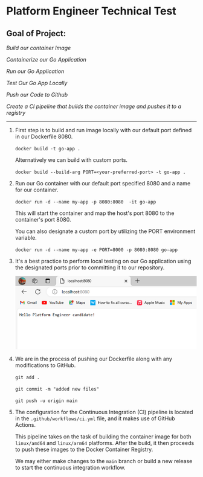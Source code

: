 # Platform Engineer Technical Test

## Goal of Project:

*Build our container Image*

*Containerize our Go Application*

*Run our Go Application*

*Test Our Go App Locally*

*Push our Code to Github*

*Create a CI pipeline that builds the container image and pushes it to a registry*

---

1. First step is to build and run image locally with our default port defined in our Dockerfile 8080.

    `docker build -t go-app .`

    Alternatively we can build with custom ports.

    `docker build --build-arg PORT=<your-preferred-port> -t go-app .`

  2. Run our Go container with our default port specified 8080 and a name  for our container.

      `docker run -d --name my-app -p 8080:8080  -it go-app`

      This will start the container and map the host's port 8080 to the container's port 8080.
      
      You can also designate a custom port by utilizing the PORT environment variable.

      `docker run -d --name my-app -e PORT=8000 -p 8080:8080 go-app`
    

  3. It's a best practice to perform local testing on our Go application using the designated ports prior to committing it to our repository.

     ![alt text](images/Test.png)

  4. We are in the process of pushing our Dockerfile along with any modifications to GitHub.

     `git add .`

     `git commit -m "added new files"`

     `git push -u origin main`


  5.  The configuration for the Continuous Integration (CI) pipeline is located in  the `.github/workflows/ci.yml` file, and it makes use of GitHub Actions. 

      This pipeline takes on the task of building the container image for both `linux/amd64` and `linux/arm64` platforms. After the build, it then proceeds to push these images to the Docker Container Registry.

      We may either make changes to the `main` branch or build a new release to start the continuous integration workflow.
